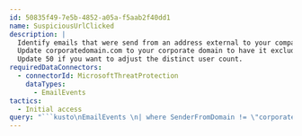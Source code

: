 ```yaml
---
id: 50835f49-7e5b-4852-a05a-f5aab2f40dd1
name: SuspiciousUrlClicked
description: |
  Identify emails that were send from an address external to your company and where email was send to more then 50 distinct corporate users.
  Update corporatedomain.com to your corporate domain to have it excluded.
  Update 50 if you want to adjust the distinct user count.
requiredDataConnectors:
  - connectorId: MicrosoftThreatProtection
    dataTypes:
      - EmailEvents
tactics:
  - Initial access
query: "```kusto\nEmailEvents \n| where SenderFromDomain != \"corporatedomain.com\" \n| summarize dcount(RecipientEmailAddress) by SenderFromAddress, NetworkMessageId, AttachmentCount, SendTime = Timestamp \n| where dcount_RecipientEmailAddress > 50\n```"
---
```


